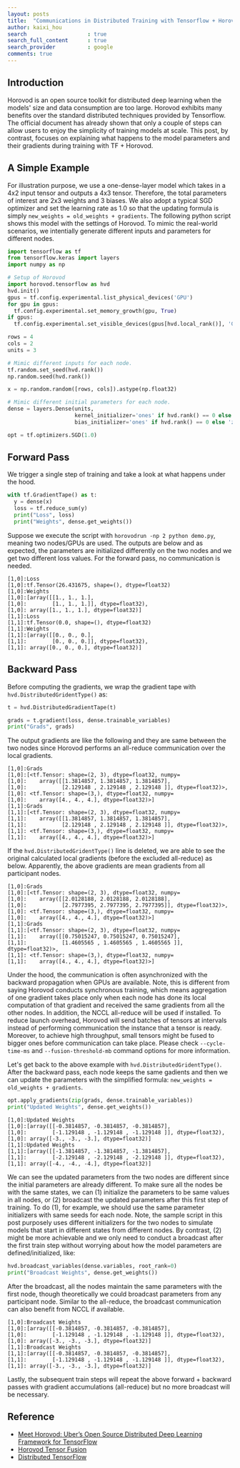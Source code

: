 ```yaml
---
layout: posts
title:  "Communications in Distributed Training with Tensorflow + Horovod"
author: kaixi_hou
search                   : true
search_full_content      : true
search_provider          : google
comments: true
---
```

## Introduction
Horovod is an open source toolkit for distributed deep learning when the models'
size and data consumption are too large. Horovod exhibits many benefits over the
standard distributed techniques provided by Tensorflow. The official document
has already shown that only a couple of steps can allow users to enjoy the
simplicity of training models at scale. This post, by contrast, focuses on
explaining what happens to the model parameters and their gradients during
training with TF + Horovod.

## A Simple Example
For illustration purpose, we use a one-dense-layer model which takes in a 4x2
input tensor and outputs a 4x3 tensor. Therefore, the total parameters of
interest are 2x3 weights and 3 biases. We also adopt a typical SGD optimizer and
set the learning rate as 1.0 so that the updating formula is simply `new_weights
= old_weights + gradients`. The following python script shows this model with
the settings of Horovod. To mimic the real-world scenarios, we intentially
generate different inputs and parameters for different nodes.

```python
import tensorflow as tf
from tensorflow.keras import layers
import numpy as np

# Setup of Horovod
import horovod.tensorflow as hvd
hvd.init()
gpus = tf.config.experimental.list_physical_devices('GPU')
for gpu in gpus:
  tf.config.experimental.set_memory_growth(gpu, True)
if gpus:
  tf.config.experimental.set_visible_devices(gpus[hvd.local_rank()], 'GPU')

rows = 4
cols = 2
units = 3

# Mimic different inputs for each node.
tf.random.set_seed(hvd.rank())
np.random.seed(hvd.rank())

x = np.random.random([rows, cols]).astype(np.float32)

# Mimic different initial parameters for each node.
dense = layers.Dense(units,
                     kernel_initializer='ones' if hvd.rank() == 0 else 'zeros',
                     bias_initializer='ones' if hvd.rank() == 0 else 'zeros')

opt = tf.optimizers.SGD(1.0)
```

## Forward Pass
We trigger a single step of training and take a look at what happens under the hood.
```python
with tf.GradientTape() as t:
  y = dense(x)
  loss = tf.reduce_sum(y)
  print("Loss", loss)
  print("Weights", dense.get_weights())
```
Suppose we execute the script with `horovodrun -np 2 python demo.py`, meaning
two nodes/GPUs are used. The outputs are below and as expected, the parameters
are initialized differently on the two nodes and we get two different loss
values. For the forward pass, no communication is needed.
```
[1,0]:Loss 
[1,0]:tf.Tensor(26.431675, shape=(), dtype=float32)
[1,0]:Weights 
[1,0]:[array([[1., 1., 1.],
[1,0]:        [1., 1., 1.]], dtype=float32),
[1,0]: array([1., 1., 1.], dtype=float32)]
[1,1]:Loss 
[1,1]:tf.Tensor(0.0, shape=(), dtype=float32)
[1,1]:Weights 
[1,1]:[array([[0., 0., 0.],
[1,1]:        [0., 0., 0.]], dtype=float32),
[1,1]: array([0., 0., 0.], dtype=float32)]
```

## Backward Pass
Before computing the gradients, we wrap the gradient tape with
`hvd.DistributedGridentType()` as:
```python
t = hvd.DistributedGradientTape(t)

grads = t.gradient(loss, dense.trainable_variables)
print("Grads", grads)
```
The output gradients are like the following and they are same between the two
nodes since Horovod performs an all-reduce communication over the local
gradients.
```
[1,0]:Grads 
[1,0]:[<tf.Tensor: shape=(2, 3), dtype=float32, numpy=
[1,0]:    array([[1.3814857, 1.3814857, 1.3814857],
[1,0]:           [2.129148 , 2.129148 , 2.129148 ]], dtype=float32)>,
[1,0]: <tf.Tensor: shape=(3,), dtype=float32, numpy=
[1,0]:    array([4., 4., 4.], dtype=float32)>]
[1,1]:Grads 
[1,1]:[<tf.Tensor: shape=(2, 3), dtype=float32, numpy=
[1,1]:    array([[1.3814857, 1.3814857, 1.3814857],
[1,1]:           [2.129148 , 2.129148 , 2.129148 ]], dtype=float32)>,
[1,1]: <tf.Tensor: shape=(3,), dtype=float32, numpy=
[1,1]:    array([4., 4., 4.], dtype=float32)>]
```
If the `hvd.DistributedGridentType()` line is deleted, we are able to see the
original calculated local gradients (before the excluded all-reduce) as below.
Apparently, the above gradients are mean gradients from all participant nodes. 
```
[1,0]:Grads
[1,0]:[<tf.Tensor: shape=(2, 3), dtype=float32, numpy=
[1,0]:    array([[2.0128188, 2.0128188, 2.0128188],
[1,0]:           [2.7977395, 2.7977395, 2.7977395]], dtype=float32)>,
[1,0]: <tf.Tensor: shape=(3,), dtype=float32, numpy=
[1,0]:    array([4., 4., 4.], dtype=float32)>]
[1,1]:Grads
[1,1]:[<tf.Tensor: shape=(2, 3), dtype=float32, numpy=
[1,1]:    array([[0.75015247, 0.75015247, 0.75015247],
[1,1]:           [1.4605565 , 1.4605565 , 1.4605565 ]], dtype=float32)>,
[1,1]: <tf.Tensor: shape=(3,), dtype=float32, numpy=
[1,1]:    array([4., 4., 4.], dtype=float32)>]
```
Under the hood, the communication is often asynchronized with the backward
propagation when GPUs are available. Note, this is different from saying Horovod
conducts synchronous training, which means aggregation of one gradient takes place only
when each node has done its local computation of that gradient and received
the same gradients from all the other nodes. In addition, the NCCL all-reduce
will be used if installed. To reduce launch overhead, Horovod will send batches
of tensors at intervals instead of performing communication the instance that a
tensor is ready. Moreover, to achieve high throughput, small tensors might be
fused to bigger ones before communication can take place. Please check
`--cycle-time-ms` and `--fusion-threshold-mb` command options for more information.

Let's get back to the above example with `hvd.DistributedGridentType()`. After
the backward pass, each node keeps the same gadients and then we can update the
parameters with the simplified formula: `new_weights = old_weights + gradients`. 
```python
opt.apply_gradients(zip(grads, dense.trainable_variables))
print("Updated Weights", dense.get_weights())
```
```
[1,0]:Updated Weights
[1,0]:[array([[-0.3814857, -0.3814857, -0.3814857],
[1,0]:        [-1.129148 , -1.129148 , -1.129148 ]], dtype=float32),
[1,0]: array([-3., -3., -3.], dtype=float32)]
[1,1]:Updated Weights
[1,1]:[array([[-1.3814857, -1.3814857, -1.3814857],
[1,1]:        [-2.129148 , -2.129148 , -2.129148 ]], dtype=float32),
[1,1]: array([-4., -4., -4.], dtype=float32)]
```
We can see the updated parameters from the two nodes are different since the
initial parameters are already different. To make sure all the nodes
be with the same states, we can (1) initialize the parameters to be same values
in all nodes, or (2) broadcast the updated parameters after this first step of
training. To do (1), for example, we should use the same parameter initializers
with same seeds for each node. Note, the sample script in this post purposely
uses different initializers for the two nodes to simulate models that start in
different states from different nodes. By contrast, (2) might be more achievable
and we only need to conduct a broadcast after the first train step without
worrying about how the model parameters are defined/initialized, like:
```python
hvd.broadcast_variables(dense.variables, root_rank=0)
print("Broadcast Weights", dense.get_weights())
```
After the broadcast, all the nodes maintain the same parameters with the first
node, though theoretically we could broadcast parameters from any participant
node. Similar to the all-reduce, the broadcast communication can also benefit
from NCCL if available.
```
[1,0]:Broadcast Weights
[1,0]:[array([[-0.3814857, -0.3814857, -0.3814857],
[1,0]:        [-1.129148 , -1.129148 , -1.129148 ]], dtype=float32),
[1,0]: array([-3., -3., -3.], dtype=float32)]
[1,1]:Broadcast Weights
[1,1]:[array([[-0.3814857, -0.3814857, -0.3814857],
[1,1]:        [-1.129148 , -1.129148 , -1.129148 ]], dtype=float32),
[1,1]: array([-3., -3., -3.], dtype=float32)]
```
Lastly, the subsequent train steps will repeat the above forward + backward
passes with gradient accumulations (all-reduce) but no more broadcast will be
necessary.
## Reference
* [Meet Horovod: Uber’s Open Source Distributed Deep Learning Framework for TensorFlow](https://eng.uber.com/horovod/)
* [Horovod Tensor Fusion](https://horovod.readthedocs.io/en/stable/tensor-fusion_include.html)
* [Distributed TensorFlow](https://www.oreilly.com/content/distributed-tensorflow/)
